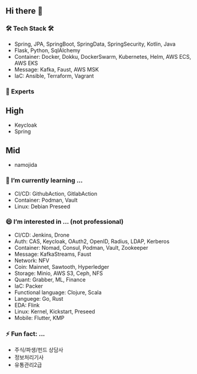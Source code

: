 ## Hi there 👋

### 🛠 Tech Stack 🛠
- Spring, JPA, SpringBoot, SpringData, SpringSecurity, Kotlin, Java
- Flask, Python, SqlAlchemy
- Container: Docker, Dokku, DockerSwarm, Kubernetes, Helm, AWS ECS, AWS EKS
- Message: Kafka, Faust, AWS MSK
- IaC: Ansible, Terraform, Vagrant

### 🔭 Experts

## High
- Keycloak
- Spring

## Mid
- namojida

### 🌱 I’m currently learning ...
- CI/CD: GithubAction, GitlabAction
- Container: Podman, Vault
- Linux: Debian Preseed

### 😄 I’m interested in ... (not professional)
- CI/CD: Jenkins, Drone
- Auth: CAS, Keycloak, OAuth2, OpenID, Radius, LDAP, Kerberos
- Container: Nomad, Consul, Podman, Vault, Zookeeper
- Message: KafkaStreams, Faust
- Network: NFV
- Coin: Mainnet, Sawtooth, Hyperledger
- Storage: Minio, AWS S3, Ceph, NFS
- Quant: Grabber, ML, Finance
- IaC: Packer
- Functional language: Clojure, Scala
- Languege: Go, Rust
- EDA: Flink
- Linux: Kernel, Kickstart, Preseed
- Mobile: Flutter, KMP

### ⚡ Fun fact: ...
- 주식/파생/펀드 상담사
- 정보처리기사
- 유통관리2급


<!--
**archmagece/archmagece** is a ✨ _special_ ✨ repository because its `README.md` (this file) appears on your GitHub profile.

Here are some ideas to get you started:

- 🔭 I’m currently working on ...
- 🌱 I’m currently learning ...
- 👯 I’m looking to collaborate on ...
- 🤔 I’m looking for help with ...
- 💬 Ask me about ...
- 📫 How to reach me: ...
- 😄 Pronouns: ...
- ⚡ Fun fact: ...
-->
